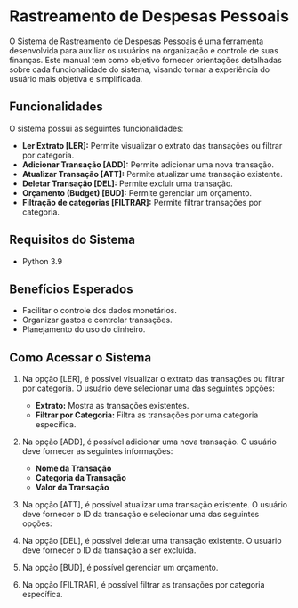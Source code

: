 # Rastreamento de Despesas Pessoais

O Sistema de Rastreamento de Despesas Pessoais é uma ferramenta desenvolvida para auxiliar os usuários na organização e controle de suas finanças. Este manual tem como objetivo fornecer orientações detalhadas sobre cada funcionalidade do sistema, visando tornar a experiência do usuário mais objetiva e simplificada.

## Funcionalidades

O sistema possui as seguintes funcionalidades:

- **Ler Extrato [LER]:** Permite visualizar o extrato das transações ou filtrar por categoria.
- **Adicionar Transação [ADD]:** Permite adicionar uma nova transação.
- **Atualizar Transação [ATT]:** Permite atualizar uma transação existente.
- **Deletar Transação [DEL]:** Permite excluir uma transação.
- **Orçamento (Budget) [BUD]:** Permite gerenciar um orçamento.
- **Filtração de categorias [FILTRAR]:** Permite filtrar transações por categoria.

## Requisitos do Sistema

- Python 3.9

## Benefícios Esperados

- Facilitar o controle dos dados monetários.
- Organizar gastos e controlar transações.
- Planejamento do uso do dinheiro.

## Como Acessar o Sistema

1. Na opção [LER], é possível visualizar o extrato das transações ou filtrar por categoria. O usuário deve selecionar uma das seguintes opções:
   - **Extrato:** Mostra as transações existentes.
   - **Filtrar por Categoria:** Filtra as transações por uma categoria específica.

2. Na opção [ADD], é possível adicionar uma nova transação. O usuário deve fornecer as seguintes informações:
   - **Nome da Transação**
   - **Categoria da Transação**
   - **Valor da Transação**

3. Na opção [ATT], é possível atualizar uma transação existente. O usuário deve fornecer o ID da transação e selecionar uma das seguintes opções:

4. Na opção [DEL], é possível deletar uma transação existente. O usuário deve fornecer o ID da transação a ser excluída.

5. Na opção [BUD], é possível gerenciar um orçamento.

6. Na opção [FILTRAR], é possível filtrar as transações por categoria específica.
